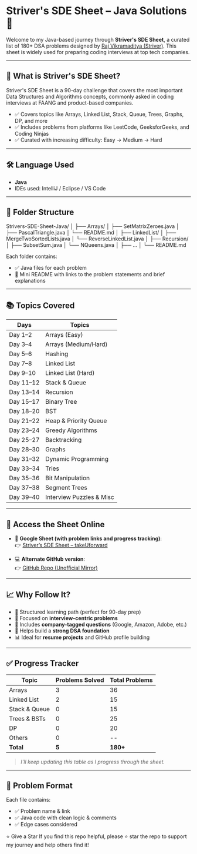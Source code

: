 # Striver's SDE Sheet – Java Solutions 🚀

Welcome to my Java-based journey through **Striver's SDE Sheet**, a curated list of 180+ DSA problems designed by [Raj Vikramaditya (Striver)](https://takeuforward.org/). This sheet is widely used for preparing coding interviews at top tech companies.

---

## 📌 What is Striver's SDE Sheet?

Striver's SDE Sheet is a 90-day challenge that covers the most important Data Structures and Algorithms concepts, commonly asked in coding interviews at FAANG and product-based companies.

- ✅ Covers topics like Arrays, Linked List, Stack, Queue, Trees, Graphs, DP, and more
- ✅ Includes problems from platforms like LeetCode, GeeksforGeeks, and Coding Ninjas
- ✅ Curated with increasing difficulty: Easy → Medium → Hard

---

## 🛠 Language Used

- **Java**
- IDEs used: IntelliJ / Eclipse / VS Code

---

## 📂 Folder Structure

Strivers-SDE-Sheet-Java/
│
├── Arrays/
│ ├── SetMatrixZeroes.java
│ ├── PascalTriangle.java
│ └── README.md
│
├── LinkedList/
│ ├── MergeTwoSortedLists.java
│ └── ReverseLinkedList.java
│
├── Recursion/
│ ├── SubsetSum.java
│ └── NQueens.java
│
├── ...
│
└── README.md

Each folder contains:
- ✅ Java files for each problem
- 📝 Mini README with links to the problem statements and brief explanations

---

## 📚 Topics Covered

| Days       | Topics                  |
|------------|--------------------------|
| Day 1–2    | Arrays (Easy)            |
| Day 3–4    | Arrays (Medium/Hard)     |
| Day 5–6    | Hashing                  |
| Day 7–8    | Linked List              |
| Day 9–10   | Linked List (Hard)       |
| Day 11–12  | Stack & Queue            |
| Day 13–14  | Recursion                |
| Day 15–17  | Binary Tree              |
| Day 18–20  | BST                      |
| Day 21–22  | Heap & Priority Queue    |
| Day 23–24  | Greedy Algorithms        |
| Day 25–27  | Backtracking             |
| Day 28–30  | Graphs                   |
| Day 31–32  | Dynamic Programming      |
| Day 33–34  | Tries                    |
| Day 35–36  | Bit Manipulation         |
| Day 37–38  | Segment Trees            |
| Day 39–40  | Interview Puzzles & Misc |

---

## 🔗 Access the Sheet Online

- 📄 **Google Sheet (with problem links and progress tracking)**:  
  👉 [Striver’s SDE Sheet – takeUforward](https://takeuforward.org/interviews/strivers-sde-sheet-top-coding-interview-problems/)

- 💻 **Alternate GitHub version**:  
  👉 [GitHub Repo (Unofficial Mirror)](https://github.com/nikhilkumarsingh/Strivers-SDE-Sheet)

---

## 📈 Why Follow It?

- 📘 Structured learning path (perfect for 90-day prep)
- 💼 Focused on **interview-centric problems**
- 🏢 Includes **company-tagged questions** (Google, Amazon, Adobe, etc.)
- 🧠 Helps build a **strong DSA foundation**
- 📊 Ideal for **resume projects** and GitHub profile building

---

## ✅ Progress Tracker

| Topic             | Problems Solved | Total Problems |
|------------------|------------------|----------------|
| Arrays           | 3                | 36             |
| Linked List      | 2                | 15             |
| Stack & Queue    | 0                | 15             |
| Trees & BSTs     | 0                | 25             |
| DP               | 0                | 20             |
| Others           | 0                | --             |
| **Total**        | **5**            | **180+**       |

> _I'll keep updating this table as I progress through the sheet._

---

## 🧠 Problem Format

Each file contains:
- ✅ Problem name & link
- ✅ Java code with clean logic & comments
- ✅ Edge cases considered

⭐ Give a Star
If you find this repo helpful, please ⭐ star the repo to support my journey and help others find it!
